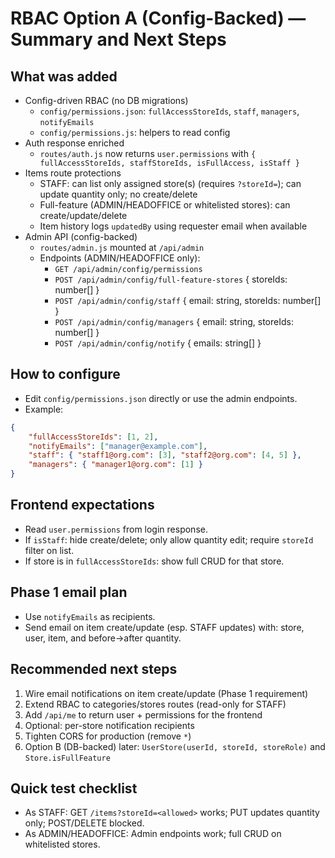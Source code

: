 # RBAC Option A (Config-Backed) — Summary and Next Steps

## What was added

- Config-driven RBAC (no DB migrations)
  - `config/permissions.json`: `fullAccessStoreIds`, `staff`, `managers`, `notifyEmails`
  - `config/permissions.js`: helpers to read config
- Auth response enriched
  - `routes/auth.js` now returns `user.permissions` with `{ fullAccessStoreIds, staffStoreIds, isFullAccess, isStaff }`
- Items route protections
  - STAFF: can list only assigned store(s) (requires `?storeId=`); can update quantity only; no create/delete
  - Full-feature (ADMIN/HEADOFFICE or whitelisted stores): can create/update/delete
  - Item history logs `updatedBy` using requester email when available
- Admin API (config-backed)
  - `routes/admin.js` mounted at `/api/admin`
  - Endpoints (ADMIN/HEADOFFICE only):
    - `GET /api/admin/config/permissions`
    - `POST /api/admin/config/full-feature-stores` { storeIds: number[] }
    - `POST /api/admin/config/staff` { email: string, storeIds: number[] }
    - `POST /api/admin/config/managers` { email: string, storeIds: number[] }
    - `POST /api/admin/config/notify` { emails: string[] }

## How to configure

- Edit `config/permissions.json` directly or use the admin endpoints.
- Example:

```json
{
	"fullAccessStoreIds": [1, 2],
	"notifyEmails": ["manager@example.com"],
	"staff": { "staff1@org.com": [3], "staff2@org.com": [4, 5] },
	"managers": { "manager1@org.com": [1] }
}
```

## Frontend expectations

- Read `user.permissions` from login response.
- If `isStaff`: hide create/delete; only allow quantity edit; require `storeId` filter on list.
- If store is in `fullAccessStoreIds`: show full CRUD for that store.

## Phase 1 email plan

- Use `notifyEmails` as recipients.
- Send email on item create/update (esp. STAFF updates) with: store, user, item, and before→after quantity.

## Recommended next steps

1. Wire email notifications on item create/update (Phase 1 requirement)
2. Extend RBAC to categories/stores routes (read-only for STAFF)
3. Add `/api/me` to return user + permissions for the frontend
4. Optional: per-store notification recipients
5. Tighten CORS for production (remove `*`)
6. Option B (DB-backed) later: `UserStore(userId, storeId, storeRole)` and `Store.isFullFeature`

## Quick test checklist

- As STAFF: GET `/items?storeId=<allowed>` works; PUT updates quantity only; POST/DELETE blocked.
- As ADMIN/HEADOFFICE: Admin endpoints work; full CRUD on whitelisted stores.

